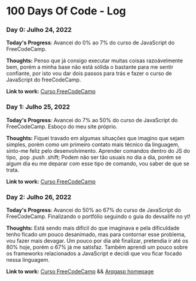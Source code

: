 # 100 Days Of Code - Log

### Day 0: Julho 24, 2022

**Today's Progress**: Avancei do 0% ao 7% do curso de JavaScript do FreeCodeCamp.

**Thoughts:** Penso que já consigo executar muitas coisas razoávelmente bem, porém a minha base não está sólida o bastante para me sentir confiante, por isto vou dar dois passos para trás e fazer o curso de JavaScript do freeCodeCamp.

**Link to work:** [Curso FreeCodeCamp](http://www.freecodecamp.org)

### Day 1: Julho 25, 2022

**Today's Progress**: Avancei do 7% ao 50% do curso de JavaScript do FreeCodeCamp. Esboço do meu site próprio.

**Thoughts:** Fiquei travado em algumas situações que imagino que sejam simples, porém como um primeiro contato mais técnico da linguagem, sinto-me feliz pelo desenvolvimento. Aprender comandos dentro do JS do tipo, .pop .push .shift; Podem não ser tão usuais no dia a dia, porém se algum dia eu me deparar com esse tipo de comando, vou saber de que se trata.

**Link to work:** [Curso FreeCodeCamp](http://www.freecodecamp.org)

### Day 2: Julho 26, 2022

**Today's Progress**: Avancei do 50% ao 67% do curso de JavaScript do FreeCodeCamp. Finalizando o portfólio seguindo o guia do devsalife no yt!

**Thoughts:** Está sendo mais difícil do que imaginava e pela dificuldade tenho ficado um pouco desanimado, mas para contornar esse problema, vou fazer mais devagar. Um pouco por dia até finalizar, pretendia ir até os 80% hoje, porém o 67% já me satisfaz. Também aprendi um pouco sobre os frameworks relacionados a JavaScript e decidi que vou ficar focado nessa linguagem. 

**Link to work:** [Curso FreeCodeCamp](http://www.freecodecamp.org) && [Arqgasp homepage](https://github.com/piferia/arqgasp-homepage)
